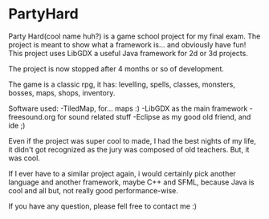 # PartyHard
Party Hard(cool name huh?) is a game school project for my final exam.
The project is meant to show what a framework is... and obviously have fun!
This project uses LibGDX a useful Java framework for 2d or 3d projects.

The project is now stopped after 4 months or so of development.

The game is a classic rpg, it has: levelling, spells, classes, monsters, bosses, maps, shops, inventory.

Software used: 
-TiledMap, for... maps :)
-LibGDX as the main framework
-freesound.org for sound related stuff
-Eclipse as my good old friend, and ide ;)

Even if the project was super cool to made, I had the best nights of my life, it didn't got recognized as the jury was composed of old teachers. But, it was cool.

If I ever have to a similar project again, i would certainly pick another language and another framework, maybe C++ and SFML, because Java is cool and all but, not really good performance-wise.

If you have any question, please fell free to contact me :)
